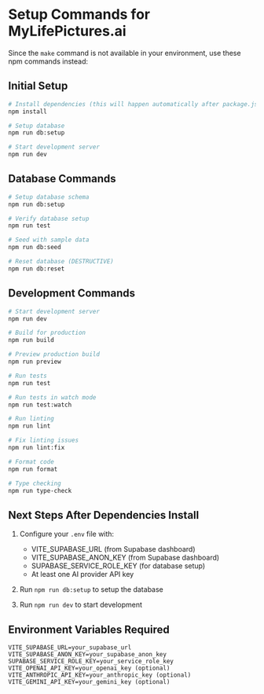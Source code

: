 # Setup Commands for MyLifePictures.ai

Since the `make` command is not available in your environment, use these npm commands instead:

## Initial Setup
```bash
# Install dependencies (this will happen automatically after package.json update)
npm install

# Setup database
npm run db:setup

# Start development server
npm run dev
```

## Database Commands
```bash
# Setup database schema
npm run db:setup

# Verify database setup
npm run test

# Seed with sample data
npm run db:seed

# Reset database (DESTRUCTIVE)
npm run db:reset
```

## Development Commands
```bash
# Start development server
npm run dev

# Build for production
npm run build

# Preview production build
npm run preview

# Run tests
npm run test

# Run tests in watch mode
npm run test:watch

# Run linting
npm run lint

# Fix linting issues
npm run lint:fix

# Format code
npm run format

# Type checking
npm run type-check
```

## Next Steps After Dependencies Install
1. Configure your `.env` file with:
   - VITE_SUPABASE_URL (from Supabase dashboard)
   - VITE_SUPABASE_ANON_KEY (from Supabase dashboard)
   - SUPABASE_SERVICE_ROLE_KEY (for database setup)
   - At least one AI provider API key

2. Run `npm run db:setup` to setup the database

3. Run `npm run dev` to start development

## Environment Variables Required
```
VITE_SUPABASE_URL=your_supabase_url
VITE_SUPABASE_ANON_KEY=your_supabase_anon_key
SUPABASE_SERVICE_ROLE_KEY=your_service_role_key
VITE_OPENAI_API_KEY=your_openai_key (optional)
VITE_ANTHROPIC_API_KEY=your_anthropic_key (optional)
VITE_GEMINI_API_KEY=your_gemini_key (optional)
```
